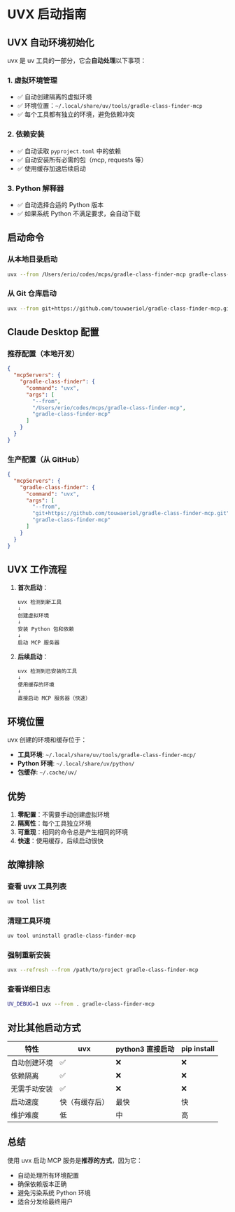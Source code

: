 # UVX 启动指南

## UVX 自动环境初始化

uvx 是 uv 工具的一部分，它会**自动处理**以下事项：

### 1. 虚拟环境管理
- ✅ 自动创建隔离的虚拟环境
- ✅ 环境位置：`~/.local/share/uv/tools/gradle-class-finder-mcp`
- ✅ 每个工具都有独立的环境，避免依赖冲突

### 2. 依赖安装
- ✅ 自动读取 `pyproject.toml` 中的依赖
- ✅ 自动安装所有必需的包（mcp, requests 等）
- ✅ 使用缓存加速后续启动

### 3. Python 解释器
- ✅ 自动选择合适的 Python 版本
- ✅ 如果系统 Python 不满足要求，会自动下载

## 启动命令

### 从本地目录启动
```bash
uvx --from /Users/erio/codes/mcps/gradle-class-finder-mcp gradle-class-finder-mcp
```

### 从 Git 仓库启动
```bash
uvx --from git+https://github.com/touwaeriol/gradle-class-finder-mcp.git gradle-class-finder-mcp
```

## Claude Desktop 配置

### 推荐配置（本地开发）
```json
{
  "mcpServers": {
    "gradle-class-finder": {
      "command": "uvx",
      "args": [
        "--from",
        "/Users/erio/codes/mcps/gradle-class-finder-mcp",
        "gradle-class-finder-mcp"
      ]
    }
  }
}
```

### 生产配置（从 GitHub）
```json
{
  "mcpServers": {
    "gradle-class-finder": {
      "command": "uvx",
      "args": [
        "--from",
        "git+https://github.com/touwaeriol/gradle-class-finder-mcp.git",
        "gradle-class-finder-mcp"
      ]
    }
  }
}
```

## UVX 工作流程

1. **首次启动**：
   ```
   uvx 检测到新工具
   ↓
   创建虚拟环境
   ↓
   安装 Python 包和依赖
   ↓
   启动 MCP 服务器
   ```

2. **后续启动**：
   ```
   uvx 检测到已安装的工具
   ↓
   使用缓存的环境
   ↓
   直接启动 MCP 服务器（快速）
   ```

## 环境位置

uvx 创建的环境和缓存位于：

- **工具环境**: `~/.local/share/uv/tools/gradle-class-finder-mcp/`
- **Python 环境**: `~/.local/share/uv/python/`
- **包缓存**: `~/.cache/uv/`

## 优势

1. **零配置**：不需要手动创建虚拟环境
2. **隔离性**：每个工具独立环境
3. **可重现**：相同的命令总是产生相同的环境
4. **快速**：使用缓存，后续启动很快

## 故障排除

### 查看 uvx 工具列表
```bash
uv tool list
```

### 清理工具环境
```bash
uv tool uninstall gradle-class-finder-mcp
```

### 强制重新安装
```bash
uvx --refresh --from /path/to/project gradle-class-finder-mcp
```

### 查看详细日志
```bash
UV_DEBUG=1 uvx --from . gradle-class-finder-mcp
```

## 对比其他启动方式

| 特性 | uvx | python3 直接启动 | pip install |
|------|-----|-----------------|-------------|
| 自动创建环境 | ✅ | ❌ | ❌ |
| 依赖隔离 | ✅ | ❌ | ❌ |
| 无需手动安装 | ✅ | ❌ | ❌ |
| 启动速度 | 快（有缓存后） | 最快 | 快 |
| 维护难度 | 低 | 中 | 高 |

## 总结

使用 uvx 启动 MCP 服务是**推荐的方式**，因为它：
- 自动处理所有环境配置
- 确保依赖版本正确
- 避免污染系统 Python 环境
- 适合分发给最终用户